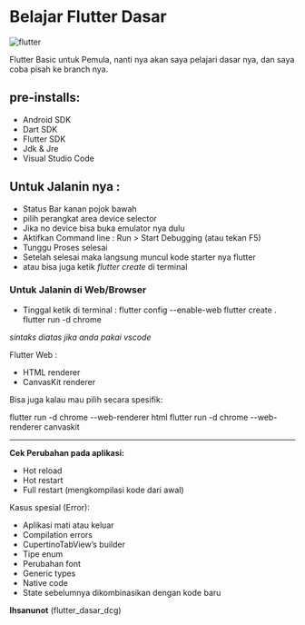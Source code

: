 # Belajar Flutter Dasar

![flutter](https://user-images.githubusercontent.com/127992374/236629078-881b9932-d7b0-4b9d-9eb0-11e9f323b19a.jpg)

Flutter Basic untuk Pemula, nanti nya akan saya pelajari dasar nya, dan saya coba pisah ke branch nya.

## pre-installs:
- Android SDK
- Dart SDK
- Flutter SDK
- Jdk & Jre
- Visual Studio Code


## Untuk Jalanin nya :
- Status Bar kanan pojok bawah
- pilih perangkat area device selector
- Jika no device bisa buka emulator nya dulu
- Aktifkan Command line :
Run > Start Debugging (atau tekan F5)
- Tunggu Proses selesai
- Setelah selesai maka langsung muncul kode starter nya flutter
- atau bisa juga ketik *flutter create* di terminal

### Untuk Jalanin di Web/Browser

- Tinggal ketik di terminal :
flutter config --enable-web
flutter create .
flutter run -d chrome

*sintaks diatas jika anda pakai vscode*

Flutter Web :
- HTML renderer
- CanvasKit renderer

Bisa juga kalau mau pilih secara spesifik:

flutter run -d chrome --web-renderer html
flutter run -d chrome --web-renderer canvaskit

---

**Cek Perubahan pada aplikasi:**
- Hot reload
- Hot restart
- Full restart (mengkompilasi kode dari awal)

Kasus spesial (Error):
- Aplikasi mati atau keluar
- Compilation errors
- CupertinoTabView’s builder
- Tipe enum
- Perubahan font
- Generic types
- Native code
- State sebelumnya dikombinasikan dengan kode baru

**Ihsanunot** (flutter_dasar_dcg)

